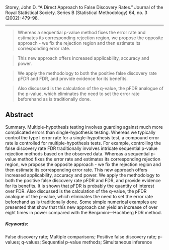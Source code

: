 Storey, John D. “A Direct Approach to False Discovery Rates.” Journal of the Royal Statistical Society. Series B (Statistical Methodology) 64, no. 3 (2002): 479–98.

---

> Whereas a sequential p-value method fixes the error rate and estimates its corresponding rejection region, we propose the opposite approach - we fix the rejection region and then estimate its corresponding error rate. 
 
> This new approach offers increased applicability, accuracy and power.

> We apply the methodology to both the positive false discovery rate pFDR and FDR, and provide evidence for its benefits.

> Also discussed is the calculation of the q-value, the pFDR analogue of the p-value, which eliminates the need to set the error rate beforehand as is traditionally done. 
> 
## Abstract

Summary. Multiple-hypothesis testing involves guarding against much more complicated errors than single-hypothesis testing. Whereas we typically control the type I error rate for a single-hypothesis test, a compound error rate is controlled for multiple-hypothesis tests. For example, controlling the false discovery rate FDR traditionally involves intricate sequential p-value rejection methods based on the observed data. Whereas a sequential p-value method fixes the error rate and estimates its corresponding rejection region, we propose the opposite approach - we fix the rejection region and then estimate its corresponding error rate. This new approach offers increased applicability, accuracy and power. We apply the methodology to both the positive false discovery rate pFDR and FDR, and provide evidence for its benefits. It is shown that pFDR is probably the quantity of interest over FDR. Also discussed is the calculation of the q-value, the pFDR analogue of the p-value, which eliminates the need to set the error rate beforehand as is traditionally done. Some simple numerical examples are presented that 
show that this new approach can yield an increase of over eight times in power compared with the Benjamini—Hochberg FDR method. 

##### Keywords: 
False discovery rate; Multiple comparisons; Positive false discovery rate; p-values; q-values; Sequential p-value methods; Simultaneous inference 